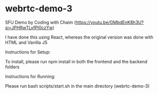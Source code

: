 # webrtc-demo-3
SFU Demo by Coding with Chaim (https://youtu.be/GMbdEnK8h3U?si=JPHRwTLvfPl0czYw)

I have done this using React, whereas the original version was done with HTML and Vanilla JS

Instructions for Setup:

To install, please run npm install in both the frontend and the backend folders

Instructions for Running:

Please run bash scripts/start.sh in the main directory (webrtc-demo-3)